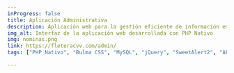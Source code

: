 ```yaml
---
inProgress: false
title: Aplicación Administrativa
description: Aplicación web para la gestión eficiente de información empresarial.
img_alt: Interfaz de la aplicación web desarrollada con PHP Nativo
img: nominas.png
link: https://fleteracvv.com/admin/
tags: ["PHP Nativo", "Bulma CSS", "MySQL", "jQuery", "SweetAlert2", "API de Ruteo INEGI"]

---
```


